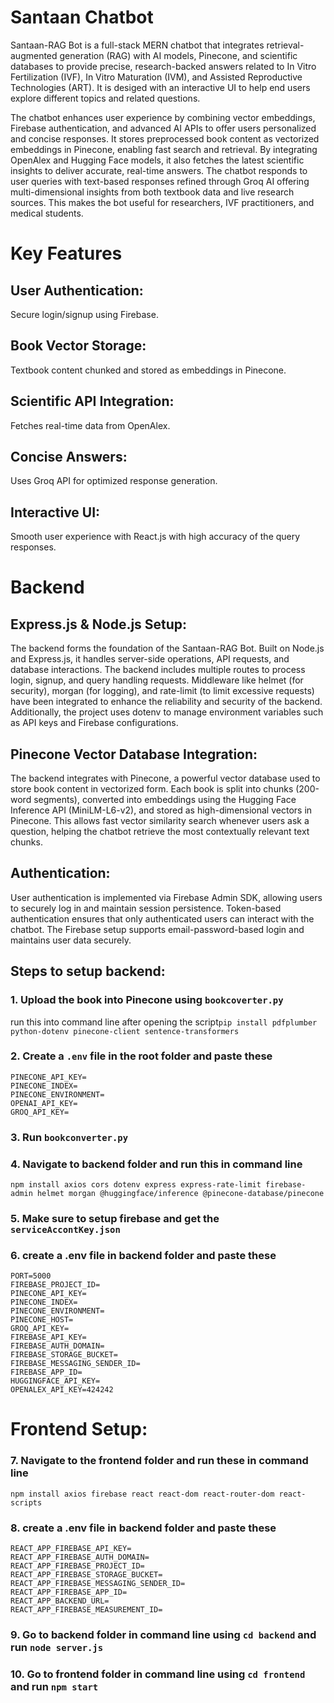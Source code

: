 # Santaan Chatbot
Santaan-RAG Bot is a full-stack MERN chatbot that integrates retrieval-augmented generation (RAG) with AI models, Pinecone, and scientific databases to provide precise, research-backed answers related to In Vitro Fertilization (IVF), In Vitro Maturation (IVM), and Assisted Reproductive Technologies (ART). It is desiged with an interactive UI to help end users explore different topics and related questions.

The chatbot enhances user experience by combining vector embeddings, Firebase authentication, and advanced AI APIs to offer users personalized and concise responses. It stores preprocessed book content as vectorized embeddings in Pinecone, enabling fast search and retrieval. By integrating OpenAlex and Hugging Face models, it also fetches the latest scientific insights to deliver accurate, real-time answers. The chatbot responds to user queries with text-based responses refined through Groq AI offering multi-dimensional insights from both textbook data and live research sources. This makes the bot useful for researchers, IVF practitioners, and medical students.
# Key Features
## User Authentication:
Secure login/signup using Firebase.
## Book Vector Storage: 
Textbook content chunked and stored as embeddings in Pinecone.
## Scientific API Integration:
Fetches real-time data from OpenAlex.
## Concise Answers: 
Uses Groq API for optimized response generation.
## Interactive UI:
Smooth user experience with React.js with high accuracy of the query responses.
# Backend
## Express.js & Node.js Setup:
The backend forms the foundation of the Santaan-RAG Bot. Built on Node.js and Express.js, it handles server-side operations, API requests, and database interactions. The backend includes multiple routes to process login, signup, and query handling requests. Middleware like helmet (for security), morgan (for logging), and rate-limit (to limit excessive requests) have been integrated to enhance the reliability and security of the backend. Additionally, the project uses dotenv to manage environment variables such as API keys and Firebase configurations.
## Pinecone Vector Database Integration:
The backend integrates with Pinecone, a powerful vector database used to store book content in vectorized form. Each book is split into chunks (200-word segments), converted into embeddings using the Hugging Face Inference API (MiniLM-L6-v2), and stored as high-dimensional vectors in Pinecone. This allows fast vector similarity search whenever users ask a question, helping the chatbot retrieve the most contextually relevant text chunks.
## Authentication:
User authentication is implemented via Firebase Admin SDK, allowing users to securely log in and maintain session persistence. Token-based authentication ensures that only authenticated users can interact with the chatbot. The Firebase setup supports email-password-based login and maintains user data securely.
## Steps to setup backend:
### 1. Upload the book into Pinecone using `bookcoverter.py`
run this into command line after opening the script```pip install pdfplumber python-dotenv pinecone-client sentence-transformers```
### 2. Create a `.env` file in the root folder and paste these
```
PINECONE_API_KEY=
PINECONE_INDEX=
PINECONE_ENVIRONMENT=
OPENAI_API_KEY=
GROQ_API_KEY=

```
### 3. Run `bookconverter.py`
### 4. Navigate to backend folder and run this in command line
`npm install axios cors dotenv express express-rate-limit firebase-admin helmet morgan @huggingface/inference @pinecone-database/pinecone`
### 5. Make sure to setup firebase and get the `serviceAccontKey.json`
### 6. create a .env file in backend folder and paste these
```
PORT=5000
FIREBASE_PROJECT_ID=
PINECONE_API_KEY=
PINECONE_INDEX=
PINECONE_ENVIRONMENT=
PINECONE_HOST=
GROQ_API_KEY=
FIREBASE_API_KEY=
FIREBASE_AUTH_DOMAIN=
FIREBASE_STORAGE_BUCKET=
FIREBASE_MESSAGING_SENDER_ID=
FIREBASE_APP_ID=
HUGGINGFACE_API_KEY=
OPENALEX_API_KEY=424242

```
# Frontend Setup:
### 7. Navigate to the frontend folder and run these in command line 
`npm install axios firebase react react-dom react-router-dom react-scripts`
### 8. create a .env file in backend folder and paste these
```
REACT_APP_FIREBASE_API_KEY=
REACT_APP_FIREBASE_AUTH_DOMAIN=
REACT_APP_FIREBASE_PROJECT_ID=
REACT_APP_FIREBASE_STORAGE_BUCKET=
REACT_APP_FIREBASE_MESSAGING_SENDER_ID=
REACT_APP_FIREBASE_APP_ID=
REACT_APP_BACKEND_URL=
REACT_APP_FIREBASE_MEASUREMENT_ID=

```
### 9. Go to backend folder in command line using `cd backend` and run `node server.js`
### 10. Go to frontend folder in command line using `cd frontend` and run `npm start`


